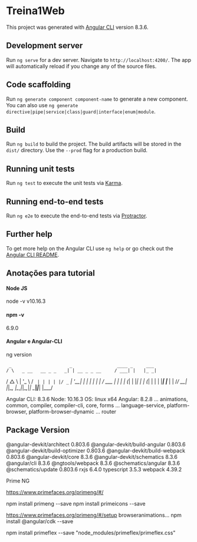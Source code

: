 # Treina1Web

This project was generated with [Angular CLI](https://github.com/angular/angular-cli) version 8.3.6.

## Development server

Run `ng serve` for a dev server. Navigate to `http://localhost:4200/`. The app will automatically reload if you change any of the source files.

## Code scaffolding

Run `ng generate component component-name` to generate a new component. You can also use `ng generate directive|pipe|service|class|guard|interface|enum|module`.

## Build

Run `ng build` to build the project. The build artifacts will be stored in the `dist/` directory. Use the `--prod` flag for a production build.

## Running unit tests

Run `ng test` to execute the unit tests via [Karma](https://karma-runner.github.io).

## Running end-to-end tests

Run `ng e2e` to execute the end-to-end tests via [Protractor](http://www.protractortest.org/).

## Further help

To get more help on the Angular CLI use `ng help` or go check out the [Angular CLI README](https://github.com/angular/angular-cli/blob/master/README.md).

## Anotações para tutorial

#### Node JS
node -v
v10.16.3

#### npm -v
6.9.0

#### Angular e Angular-CLI
ng version

     _                      _                 ____ _     ___
    / \   _ __   __ _ _   _| | __ _ _ __     / ___| |   |_ _|
   / △ \ | '_ \ / _` | | | | |/ _` | '__|   | |   | |    | |
  / ___ \| | | | (_| | |_| | | (_| | |      | |___| |___ | |
 /_/   \_\_| |_|\__, |\__,_|_|\__,_|_|       \____|_____|___|
                |___/
    

Angular CLI: 8.3.6
Node: 10.16.3
OS: linux x64
Angular: 8.2.8
... animations, common, compiler, compiler-cli, core, forms
... language-service, platform-browser, platform-browser-dynamic
... router

Package                           Version
-----------------------------------------------------------
@angular-devkit/architect         0.803.6
@angular-devkit/build-angular     0.803.6
@angular-devkit/build-optimizer   0.803.6
@angular-devkit/build-webpack     0.803.6
@angular-devkit/core              8.3.6
@angular-devkit/schematics        8.3.6
@angular/cli                      8.3.6
@ngtools/webpack                  8.3.6
@schematics/angular               8.3.6
@schematics/update                0.803.6
rxjs                              6.4.0
typescript                        3.5.3
webpack                           4.39.2

Prime NG

https://www.primefaces.org/primeng/#/

npm install primeng --save
npm install primeicons --save

https://www.primefaces.org/primeng/#/setup
browseranimations...
npm install @angular/cdk --save

npm install primeflex --save
"node_modules/primeflex/primeflex.css"


